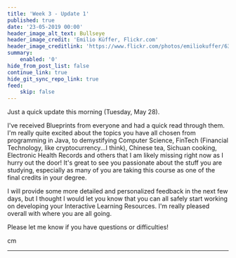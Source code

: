 ```yaml
---
title: 'Week 3 - Update 1'
published: true
date: '23-05-2019 00:00'
header_image_alt_text: Bullseye
header_image_credit: 'Emilio Küffer, Flickr.com'
header_image_creditlink: 'https://www.flickr.com/photos/emiliokuffer/6384294717/'
summary:
    enabled: '0'
hide_from_post_list: false
continue_link: true
hide_git_sync_repo_link: true
feed:
    skip: false
---
```


Just a quick update this morning (Tuesday, May 28).

I've received Blueprints from everyone and had a quick read through them. I'm really quite excited about the topics you have all chosen from programming in Java, to demystifying Computer Science, FinTech (Financial Technology, like cryptocurrency...I think), Chinese tea, Sichuan cooking, Electronic Health Records and others that I am likely missing right now as I hurry out the door! It's great to see you passionate about the stuff you are studying, especially as many of you are taking this course as one of the final credits in your degree.

I will provide some more detailed and personalized feedback in the next few days, but I thought I would let you know that you can all safely start working on developing your Interactive Learning Resources. I'm really pleased overall with where you are all going.

Please let me know if you have questions or difficulties!

cm

---
